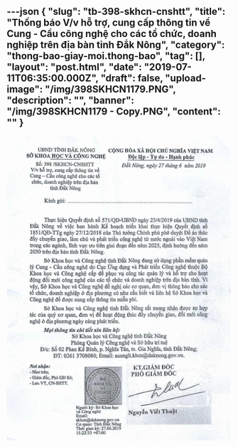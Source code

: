 ---json
{
    "slug": "tb-398-skhcn-cnshtt",
    "title": "Thống báo V/v hỗ trợ, cung cấp thông tin về Cung - Cầu công nghệ cho các tổ chức, doanh nghiệp trên địa bàn tỉnh Đắk Nông",
    "category": "thong-bao-giay-moi.thong-bao",
    "tag": [],
    "layout": "post.html",
    "date": "2019-07-11T06:35:00.000Z",
    "draft": false,
    "upload-image": "/img/398SKHCN1179.PNG",
    "description": "",
    "banner": "/img/398SKHCN1179 - Copy.PNG",
    "__content__": ""
}
---
<p><img alt="" src="/img/398SKHCN1179.PNG" /></p>
